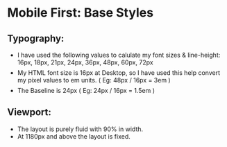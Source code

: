 <h1>Mobile First: Base Styles</h1>

<h2>Typography:</h2>

<ul>
	<li style="margin-bottom: 0.5em">I have used the following values to calulate my font sizes &amp; line-height: 16px, 18px, 21px, 24px, 36px, 48px, 60px, 72px</li>
	<li style="margin-bottom: 0.5em">My HTML font size is 16px at Desktop, so I have used this help convert my pixel values to em units. ( Eg: 48px / 16px = 3em )</li>
	<li style="margin-bottom: 0.5em">The Baseline is 24px ( Eg: 24px / 16px = 1.5em )</li>
</ul>

<h2>Viewport:</h2>



<ul>
	<li>The layout is purely fluid with 90% in width.</li>
	<li>At 1180px and above the layout is fixed.</li>
</ul>